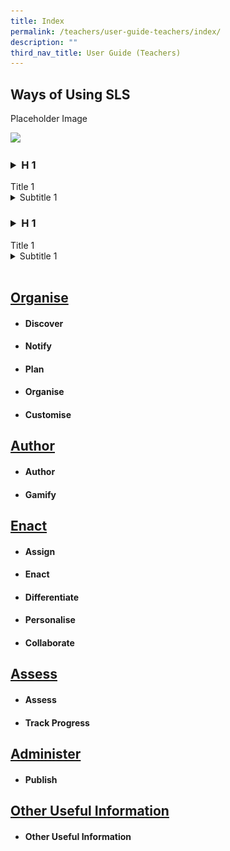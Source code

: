 ```yaml
---
title: Index
permalink: /teachers/user-guide-teachers/index/
description: ""
third_nav_title: User Guide (Teachers)
---
```

## Ways of Using SLS

Placeholder Image

![](/images/favicon-isomer.ico)

<p></p><h3><details><summary>H 1</summary></details></h3><p></p>
Title 1
<details><summary>Subtitle 1</summary>	
	<ul>
<li>Example 1</li>
<li>Example 2</li>
<li>Example 3</li>
</ul>
	</details>		
				
		
<p></p><h3><details><summary>H 1</summary></details></h3><p></p>
Title 1
<details><summary>Subtitle 1</summary>	
	<ul>
<details><summary>Subsubtitle 1</summary>	
	<ul>
<details><summary>Subsubsubtitle 1</summary>	
	<ul>
<li><img style="width:50px; display: inline;" src="/images/favicon-isomer.ico">
</li>
<li><img style="width:5%; display: inline;" src="/images/Assets/Bell16.svg"></li>
<li>Example 3</li>
</ul>
</details>		
</ul>
</details>		
</ul>
</details>		
		
<br>
	
## [Organise](/teachers/user-guide-teachers/organise/)
* #### Discover
* #### Notify
*  #### Plan
*  #### Organise
*  #### Customise

## [Author](/teachers/user-guide-teachers/author/)
* #### Author
* #### Gamify

## [Enact](/teachers/user-guide-teachers/enact/)
* #### Assign
* #### Enact
* #### Differentiate
* #### Personalise
* #### Collaborate
## [Assess](/teachers/user-guide-teachers/assess/)
* #### Assess
* #### Track Progress

## [Administer](/teachers/user-guide-teachers/administer/)
* #### Publish

## [Other Useful Information](/teachers/user-guide-teachers/otheruseful/)
* #### Other Useful Information